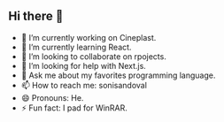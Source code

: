 ## Hi there 👋

- 🔭 I’m currently working on Cineplast.
- 🌱 I’m currently learning React.
- 👯 I’m looking to collaborate on rpojects.
- 🤔 I’m looking for help with Next.js.
- 💬 Ask me about my favorites programming language.
- 📫 How to reach me: sonisandoval
- 😄 Pronouns: He.
- ⚡ Fun fact: I pad for WinRAR.